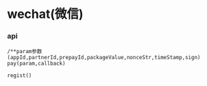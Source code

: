# wechat\(微信\)

### api

```
/**param参数(appId,partnerId,prepayId,packageValue,nonceStr,timeStamp,sign)
pay(param,callback)

regist()
```



